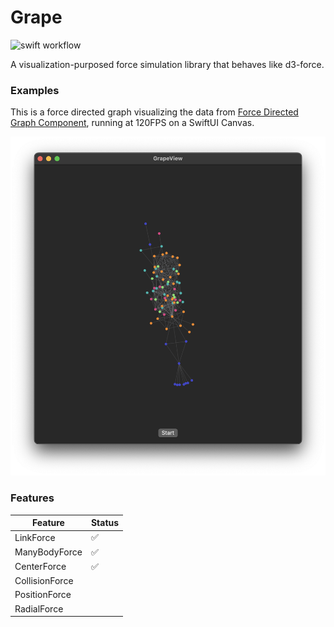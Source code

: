 # Grape

![swift workflow](https://github.com/li3zhen1/Grape/actions/workflows/swift.yml/badge.svg)


A visualization-purposed force simulation library that behaves like d3-force.


### Examples

This is a force directed graph visualizing the data from [Force Directed Graph Component](https://observablehq.com/@d3/force-directed-graph-component), running at 120FPS on a SwiftUI Canvas.

![Force Directed Graph](./Assets/ForceDirectedGraph.png)

### Features

| Feature | Status |
| --- | --- |
| LinkForce | ✅ |
| ManyBodyForce | ✅ |
| CenterForce | ✅ |
| CollisionForce |  |
| PositionForce |  |
| RadialForce |  |
